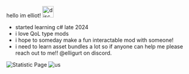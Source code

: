 hello im elliot! <img width="30" height="30" alt="discord cat sticker" src="https://github.com/user-attachments/assets/2e49506c-409b-48b5-bf54-b350c9925754" />


- started learning c# late 2024
- i love QoL type mods
- i hope to someday make a fun interactable mod with someone!
- i need to learn asset bundles a lot so if anyone can help me please reach out to me!! @elligurt on discord. 

![Statistic Page](https://github-readme-stats.vercel.app/api?username=elligurt&show_icons=true&theme=dark) ![us](https://github.com/user-attachments/assets/ee5b1ae7-8de4-4f78-aacc-787380c7521d)


